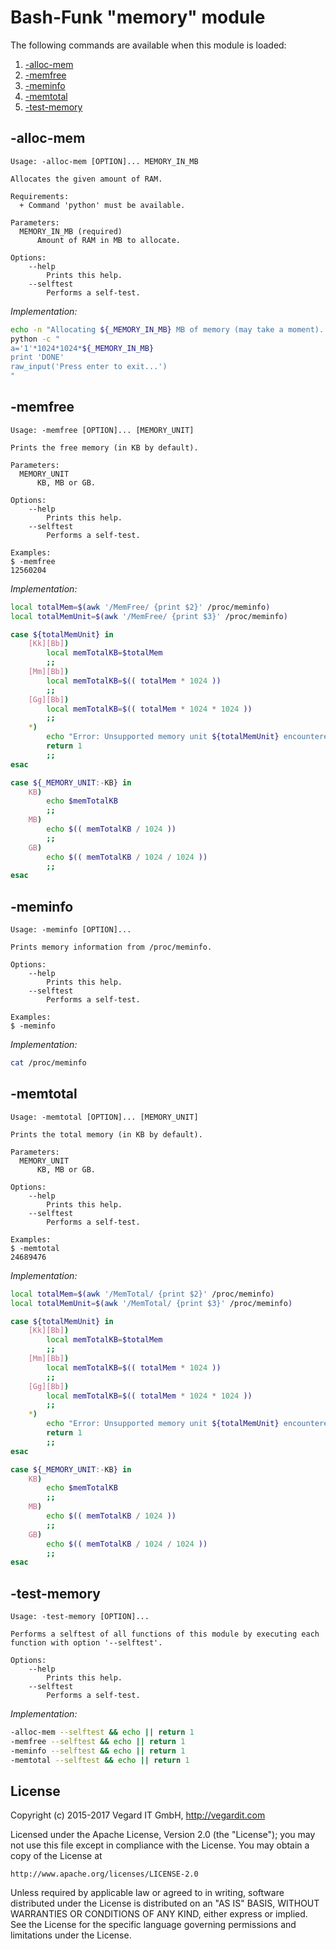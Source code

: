 # Bash-Funk "memory" module

[//]: # (THIS FILE IS GENERATED BY BASH-FUNK GENERATOR)

The following commands are available when this module is loaded:

1. [-alloc-mem](#-alloc-mem)
1. [-memfree](#-memfree)
1. [-meminfo](#-meminfo)
1. [-memtotal](#-memtotal)
1. [-test-memory](#-test-memory)

## <a name="-alloc-mem"></a>-alloc-mem

```
Usage: -alloc-mem [OPTION]... MEMORY_IN_MB

Allocates the given amount of RAM.

Requirements:
  + Command 'python' must be available.

Parameters:
  MEMORY_IN_MB (required)
      Amount of RAM in MB to allocate.

Options:
    --help 
        Prints this help.
    --selftest 
        Performs a self-test.
```

*Implementation:*
```bash
echo -n "Allocating ${_MEMORY_IN_MB} MB of memory (may take a moment)..."
python -c "
a='1'*1024*1024*${_MEMORY_IN_MB}
print 'DONE'
raw_input('Press enter to exit...')
"
```


## <a name="-memfree"></a>-memfree

```
Usage: -memfree [OPTION]... [MEMORY_UNIT]

Prints the free memory (in KB by default).

Parameters:
  MEMORY_UNIT 
      KB, MB or GB.

Options:
    --help 
        Prints this help.
    --selftest 
        Performs a self-test.

Examples:
$ -memfree 
12560204
```

*Implementation:*
```bash
local totalMem=$(awk '/MemFree/ {print $2}' /proc/meminfo)
local totalMemUnit=$(awk '/MemFree/ {print $3}' /proc/meminfo)

case ${totalMemUnit} in
    [Kk][Bb])
        local memTotalKB=$totalMem
        ;;
    [Mm][Bb])
        local memTotalKB=$(( totalMem * 1024 ))
        ;;
    [Gg][Bb])
        local memTotalKB=$(( totalMem * 1024 * 1024 ))
        ;;
    *)
        echo "Error: Unsupported memory unit ${totalMemUnit} encountered."
        return 1
        ;;
esac

case ${_MEMORY_UNIT:-KB} in
    KB)
        echo $memTotalKB
        ;;
    MB)
        echo $(( memTotalKB / 1024 ))
        ;;
    GB)
        echo $(( memTotalKB / 1024 / 1024 ))
        ;;
esac
```


## <a name="-meminfo"></a>-meminfo

```
Usage: -meminfo [OPTION]...

Prints memory information from /proc/meminfo.

Options:
    --help 
        Prints this help.
    --selftest 
        Performs a self-test.

Examples:
$ -meminfo 
```

*Implementation:*
```bash
cat /proc/meminfo
```


## <a name="-memtotal"></a>-memtotal

```
Usage: -memtotal [OPTION]... [MEMORY_UNIT]

Prints the total memory (in KB by default).

Parameters:
  MEMORY_UNIT 
      KB, MB or GB.

Options:
    --help 
        Prints this help.
    --selftest 
        Performs a self-test.

Examples:
$ -memtotal 
24689476
```

*Implementation:*
```bash
local totalMem=$(awk '/MemTotal/ {print $2}' /proc/meminfo)
local totalMemUnit=$(awk '/MemTotal/ {print $3}' /proc/meminfo)

case ${totalMemUnit} in
    [Kk][Bb])
        local memTotalKB=$totalMem
        ;;
    [Mm][Bb])
        local memTotalKB=$(( totalMem * 1024 ))
        ;;
    [Gg][Bb])
        local memTotalKB=$(( totalMem * 1024 * 1024 ))
        ;;
    *)
        echo "Error: Unsupported memory unit ${totalMemUnit} encountered."
        return 1
        ;;
esac

case ${_MEMORY_UNIT:-KB} in
    KB)
        echo $memTotalKB
        ;;
    MB)
        echo $(( memTotalKB / 1024 ))
        ;;
    GB)
        echo $(( memTotalKB / 1024 / 1024 ))
        ;;
esac
```


## <a name="-test-memory"></a>-test-memory

```
Usage: -test-memory [OPTION]...

Performs a selftest of all functions of this module by executing each function with option '--selftest'.

Options:
    --help 
        Prints this help.
    --selftest 
        Performs a self-test.
```

*Implementation:*
```bash
-alloc-mem --selftest && echo || return 1
-memfree --selftest && echo || return 1
-meminfo --selftest && echo || return 1
-memtotal --selftest && echo || return 1
```


## <a name="license"></a>License

Copyright (c) 2015-2017 Vegard IT GmbH, http://vegardit.com

Licensed under the Apache License, Version 2.0 (the "License");
you may not use this file except in compliance with the License.
You may obtain a copy of the License at

    http://www.apache.org/licenses/LICENSE-2.0

Unless required by applicable law or agreed to in writing, software
distributed under the License is distributed on an "AS IS" BASIS,
WITHOUT WARRANTIES OR CONDITIONS OF ANY KIND, either express or implied.
See the License for the specific language governing permissions and
limitations under the License.


